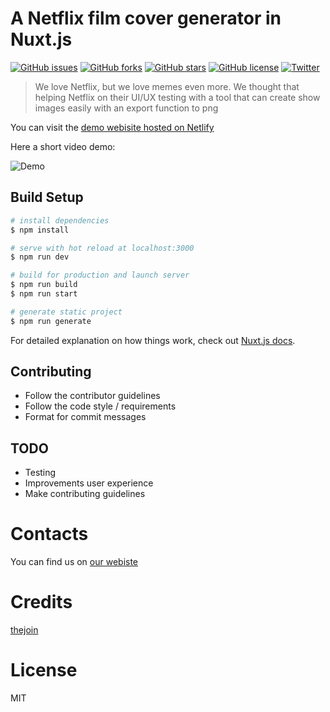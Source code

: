 # A Netflix film cover generator in Nuxt.js

[![GitHub issues](https://img.shields.io/github/issues/Schrodinger-Hat/netflix-show-generator?style=flat-square)](https://github.com/Schrodinger-Hat/netflix-show-generator/issues)
[![GitHub forks](https://img.shields.io/github/forks/Schrodinger-Hat/netflix-show-generator?style=flat-square)](https://github.com/Schrodinger-Hat/netflix-show-generator/network)
[![GitHub stars](https://img.shields.io/github/stars/Schrodinger-Hat/netflix-show-generator?style=flat-square)](https://github.com/Schrodinger-Hat/netflix-show-generator/stargazers)
[![GitHub license](https://img.shields.io/github/license/Schrodinger-Hat/netflix-show-generator?style=flat-square)](https://github.com/Schrodinger-Hat/netflix-show-generator)
[![Twitter](https://img.shields.io/twitter/url?style=social&url=https%3A%2F%2Fgithub.com%2FSchrodinger-Hat%2Fnetflix-show-generator)](https://twitter.com/intent/tweet?text=Wow:&url=https%3A%2F%2Fgithub.com%2FSchrodinger-Hat%2Fnetflix-show-generator)


> We love Netflix, but we love memes even more. We thought that helping Netflix on their UI/UX testing with a tool that can create show images easily with an export function to png

You can visit the [demo webisite hosted on Netlify](https://netflix.schrodinger-hat.it)

Here a short video demo:

![Demo](https://media.giphy.com/media/0oLSafZLQpno4bUXAP/giphy.gif)


## Build Setup

```bash
# install dependencies
$ npm install

# serve with hot reload at localhost:3000
$ npm run dev

# build for production and launch server
$ npm run build
$ npm run start

# generate static project
$ npm run generate
```

For detailed explanation on how things work, check out [Nuxt.js docs](https://nuxtjs.org).

## Contributing
- Follow the contributor guidelines
- Follow the code style / requirements
- Format for commit messages

## TODO
- Testing
- Improvements user experience
- Make contributing guidelines

# Contacts

You can find us on [our webiste](https://www.schrodinger-hat.it)

# Credits

[thejoin](https://github.com/thejoin95)

# License

MIT